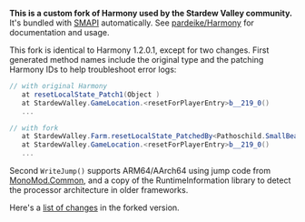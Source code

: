 **This is a custom fork of Harmony used by the Stardew Valley community.** It's bundled with
[SMAPI](https://github.com/Pathoschild/SMAPI) automatically. See
[pardeike/Harmony](https://github.com/pardeike/Harmony) for documentation and usage.

This fork is identical to Harmony 1.2.0.1, except for two changes. First generated method names
include the original type and the patching Harmony IDs to help troubleshoot error logs:
```c#
// with original Harmony
   at resetLocalState_Patch1(Object )
   at StardewValley.GameLocation.<resetForPlayerEntry>b__219_0()
   ...

// with fork
   at StardewValley.Farm.resetLocalState_PatchedBy<Pathoschild.SmallBeachFarm>(Object )
   at StardewValley.GameLocation.<resetForPlayerEntry>b__219_0()
   ...
```

Second `WriteJump()` supports ARM64/AArch64 using jump code from [MonoMod.Common](https://github.com/MonoMod/MonoMod.Common/blob/acfe156306ef8a47630660345013fc222ccf8657/RuntimeDetour/Platforms/Native/DetourNativeARMPlatform.cs#L129-L144), and a copy of the RuntimeInformation
library to detect the processor architecture in older frameworks.

Here's a [list of changes](https://github.com/Pathoschild/Harmony/compare/v1.2.0.1...fork) in the
forked version.

